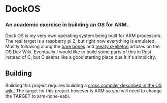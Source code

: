# DockOS
### An academic exercise in building an OS for ARM.

Dock OS is my very own operating system being built for ARM processors. The real target is a raspberry pi 2, but right now everything is emulated.
Mostly following along the [bare bones](https://wiki.osdev.org/Bare_Bones) and [meaty skelleton](https://wiki.osdev.org/Meaty_Skeleton) articles on the OS Dev Wiki.
Eventually I would like to build some parts of this in Rust instead of C, but C seems like a good starting place due it it's simplicity.

## Building
Building this project requires building a [cross compiler described in the OS wiki.](https://wiki.osdev.org/GCC_Cross-Compiler)
The target for this project however is ARM so you will need to change the TARGET to arm-none-eabi.
